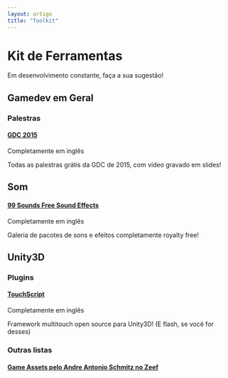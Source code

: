 ```yaml
---
layout: artigo
title: "Toolkit"
---
```


# Kit de Ferramentas
<span class="text-muted">Em desenvolvimento constante, faça a sua sugestão!</span>

<!-- TEMPLATE

#### [Nome do resource](http://linkdoresource)

<span class="text-muted">Completamente/parcialmente em inglês</span> *** Use apenas caso necessário ***

Descrição do resource
-->

<!--
Categorias possíveis, mas fora de uso
## Arte
## Programação em Geral
-->

## Gamedev em Geral 

### Palestras

#### [GDC 2015](http://gdcvault.com/free/gdc-15)
<span class="text-muted">Completamente em inglês</span>

Todas as palestras grátis da GDC de 2015, com vídeo gravado em slides!


## Som

#### [99 Sounds Free Sound Effects](http://99sounds.org/free-sound-effects/)
<span class="text-muted">Completamente em inglês</span>

Galeria de pacotes de sons e efeitos completamente royalty free!

## Unity3D

### Plugins

#### [TouchScript](http://touchscript.github.io)
<span class="text-muted">Completamente em inglês</span>

Framework multitouch open source para Unity3D! (E flash, se você for desses)

### Outras listas

#### [Game Assets pelo Andre Antonio Schmitz no Zeef](https://game-assets.zeef.com/andre.antonio.schmitz)

